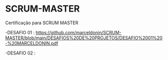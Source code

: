 # SCRUM-MASTER
Certificação para SCRUM MASTER

-DESAFIO 01 : https://github.com/marceldonin/SCRUM-MASTER/blob/main/DESAFIOS%20DE%20PROJETOS/DESAFIO%2001%20-%20MARCELDONIN.pdf


-DESAFIO 02 : 
